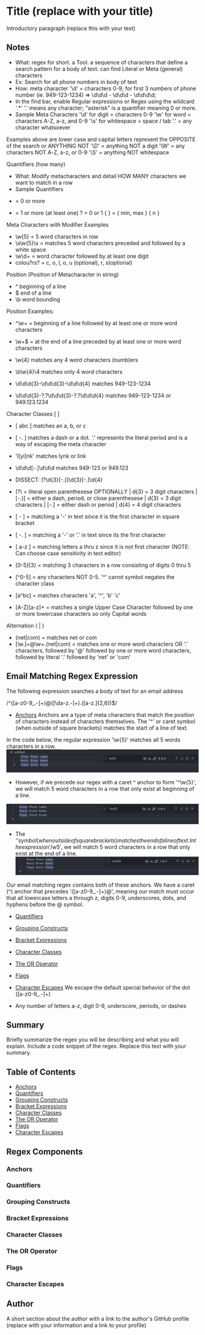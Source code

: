 # Title (replace with your title)

Introductory paragraph (replace this with your text)

## Notes

- What: regex for short. a Tool. a sequence of characters that define a search pattern for a body of text. can find Literal or Meta (general) characters 
- Ex: Search for all phone numbers in body of text
- How: meta character '\d' = characters 0-9; for first 3 numbers of phone number (ie. 949-123-1234) => \d\d\d - \d\d\d - \d\d\d\d; 
- In the find bar, enable Regular expressions or Regex using the wildcard '.*' '.' means any character; "asterisk" is a quantifier meaning 0 or more.
- Sample Meta Characters
'\d' for digit = characters 0-9
'\w' for word = characters A-Z, a-z, and 0-9
'\s' for whitespace = space / tab
'.' = any character whatsoever

Examples above are lower case and capital letters represent the OPPOSITE of the search or ANYTHING NOT
'\D' = anything NOT a digit
'\W' = any characters NOT A-Z, a-z, or 0-9
'\S' = anything NOT whitespace

Quantifiers (how many)
- What: Modify metacharacters and detail HOW MANY characters we want to match in a row
- Sample Quantifiers
* = 0 or more
+ = 1 or more (at least one)
? = 0 or 1 
{ } = { min, max }
{ n } 

Meta Characters with Modifier Examples
- \w{5} = 5 word characters in row
- \s\w{5}\s = matches 5 word characters preceded and followed by a white space
- \w\d+ = word character followed by at least one digit
- colou?rs? = c, o, l, o, u (optional), r, s(optional)

Position (Position of Metacharacter in string)
- ^ beginning of a line
- $ end of a line
- \b word bounding

Position Examples: 
- ^\w+ = beginning of a line followed by at least one or more word characters

- \w+$ =  at the end of a line preceded by at least one or more word characters

- \w{4} matches any 4 word characters (numb)ers

- \b\w{4}\4 matches only 4 word characters 

- \d\d\d{3}-\d\d\d{3}-\d\d\d{4} matches 949-123-1234 

- \d\d\d{3}-?.?\d\d\d{3}-?.?\d\d\d{4} matches 949-123-1234 or 949.123.1234

 Character Classes [ ]
 - [ abc ] matches an a, b, or c
 - [ -. ] matches a dash or a dot. '.' represents the literal period and is a way of escaping the meta character
-  'l[yi]nk' matches lynk or link
- \d\d\d[-.]\d\d\d matches 949-123 or 949.123

- DISSECT: \(?\d{3}[-.)]\d{3}[-.]\d{4}
- \(?\ = literal open parenthesese OPTIONALLY | d{3} = 3 digit characters | [-.)] = either a dash, period, or close parenthesese | d{3} = 3 digit characters | [-.] = either dash or period | d{4}  = 4 digit characters

- [ - ] = matching a '-' in text since it is the first character in square bracket
- [ -. ] = matching a '-' or '.' in text since its the first character
- [ a-z ] = matching letters a thru z since it is not first character (NOTE: Can choose case sensitivity in text editor)
- [0-5]{3} = matching 3 characters in a row consisting of digits 0 thru 5
- [^0-5] = any characters NOT 0-5. '^' carrot symbol negates the character class
- [a^bc] = matches characters 'a', '^', 'b' 'c'
- [A-Z][a-z]+ = matches a single Upper Case Character followed by one or more lowercase characters so only Capital words

 Alternation ( | )
 - (net|com) = matches net or com 
 - [\w.]+@\w+\.(net|com) = matches one or more word characters OR '.' characters, followed by '@' followed by one or more word characters, followed by literal '.' followed by 'net' or 'com'


 ## Email Matching Regex Expression
 The following expression searches a body of text for an email address

/^([a-z0-9_\.-]+)@([\da-z\.-]+)\.([a-z\.]{2,6})$/

- [Anchors](#anchors)
Anchors are a type of meta characters that match the position of characters instead of characters themselves. The '^' or caret symbol (when outside of square brackets) matches the start of a line of text.



In the code below, the regular expression '\w{5}' matches all 5 words characters in a row. 
![Anchor](./images/anchor-example.png)

- However, if we precede our regex with a caret ^ anchor to form '^\w{5}', we will match 5 word characters in a row that only exist at beginning of a line. 

![Caret Anchor](./images/anchor-example-caret.png)

- The '$' symbol (when outside of square brackets) matches the end of a line of text. 
In the expression '/w{5}$', we will match 5 word characters in a row that only exist at the end of a line.
![Dollar Anchor](./images/anchor-example-dollar.png)

Our email matching regex contains both of these anchors. 
We have a caret (^) anchor that precedes '([a-z0-9_\.-]+)@', meaning our match must occur that all lowercase letters a through z, digits 0-9, underscores, dots, and hyphens before the @ symbol. 


- [Quantifiers](#quantifiers)
- [Grouping Constructs](#grouping-constructs)
- [Bracket Expressions](#bracket-expressions)
- [Character Classes](#character-classes)
- [The OR Operator](#the-or-operator)
- [Flags](#flags)
- [Character Escapes](#character-escapes)
We escape the default special behavior of the dot ([a-z0-9_\.-]+)


- Any number of letters a-z, digit 0-9, underscore, periods, or dashes

## Summary

Briefly summarize the regex you will be describing and what you will explain. Include a code snippet of the regex. Replace this text with your summary.

## Table of Contents

- [Anchors](#anchors)
- [Quantifiers](#quantifiers)
- [Grouping Constructs](#grouping-constructs)
- [Bracket Expressions](#bracket-expressions)
- [Character Classes](#character-classes)
- [The OR Operator](#the-or-operator)
- [Flags](#flags)
- [Character Escapes](#character-escapes)

## Regex Components

### Anchors

### Quantifiers

### Grouping Constructs

### Bracket Expressions

### Character Classes

### The OR Operator

### Flags

### Character Escapes

## Author

A short section about the author with a link to the author's GitHub profile (replace with your information and a link to your profile)
